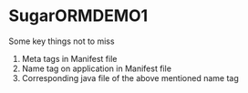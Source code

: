 SugarORMDEMO1
=============

Some key things not to miss

1. Meta tags in Manifest file
2. Name tag on application in Manifest file
3. Corresponding java file of the above mentioned name tag

